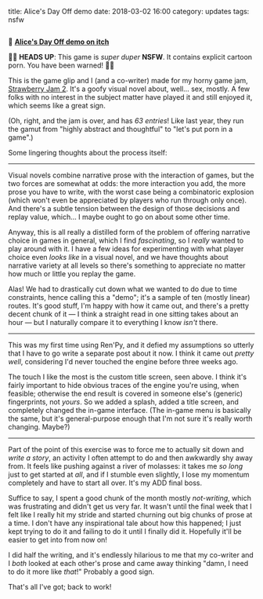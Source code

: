 title: Alice's Day Off demo
date: 2018-03-02 16:00
category: updates
tags: nsfw

<div class="prose-full-illustration">
<img src="{static}/media/updates/alices-day-off-demo.png" alt="">
</div>

🔗 [**Alice's Day Off demo on itch**](https://floraverse.itch.io/alices-day-off-demo)

🚨🔞 **HEADS UP**: This game is _super duper_ **NSFW**.  It contains explicit cartoon porn.  You have been warned! 🔞🚨

This is the game glip and I (and a co-writer) made for my horny game jam, [Strawberry Jam 2](https://itch.io/jam/strawberry-jam-2).  It's a goofy visual novel about, well…  sex, mostly.  A few folks with no interest in the subject matter have played it and still enjoyed it, which seems like a great sign.

(Oh, right, and the jam is over, and has _63 entries_!  Like last year, they run the gamut from "highly abstract and thoughtful" to "let's put porn in a game".)

Some lingering thoughts about the process itself:

<!-- more -->

----

Visual novels combine narrative prose with the interaction of games, but the two forces are somewhat at odds: the more interaction you add, the more prose you have to write, with the worst case being a combinatoric explosion (which won't even be appreciated by players who run through only once).  And there's a subtle tension between the design of those decisions and replay value, which...  I maybe ought to go on about some other time.

Anyway, this is all really a distilled form of the problem of offering narrative choice in games in general, which I find _fascinating_, so I _really_ wanted to play around with it.  I have a few ideas for experimenting with what player choice even _looks like_ in a visual novel, and we have thoughts about narrative variety at all levels so there's something to appreciate no matter how much or little you replay the game.

Alas!  We had to drastically cut down what we wanted to do due to time constraints, hence calling this a "demo"; it's a sample of ten (mostly linear) routes.  It's good stuff, I'm happy with how it came out, and there's a pretty decent chunk of it — I think a straight read in one sitting takes about an hour — but I naturally compare it to everything I know _isn't_ there.

----

This was my first time using Ren'Py, and it defied my assumptions so utterly that I have to go write a separate post about it now.  I think it came out _pretty well_, considering I'd never touched the engine before three weeks ago.

The touch I like the most is the custom title screen, seen above.  I think it's fairly important to hide obvious traces of the engine you're using, when feasible; otherwise the end result is covered in someone else's (generic) fingerprints, not _yours_.  So we added a splash, added a title screen, and completely changed the in-game interface.  (The in-game menu is basically the same, but it's general-purpose enough that I'm not sure it's really worth changing.  Maybe?)

----

Part of the point of this exercise was to force me to actually sit down and _write a story_, an activity I often attempt to do and then awkwardly shy away from.  It feels like pushing against a river of molasses: it takes me _so long_ just to get started at _all_, and if I stumble even slightly, I lose my momentum completely and have to start all over.  It's my ADD final boss.

Suffice to say, I spent a good chunk of the month mostly _not-writing_, which was frustrating and didn't get us very far.  It wasn't until the final week that I felt like I really hit my stride and started churning out big chunks of prose at a time.  I don't have any inspirational tale about how this happened; I just kept trying to do it and failing to do it until I finally did it.  Hopefully it'll be easier to get into from now on!

I did half the writing, and it's endlessly hilarious to me that my co-writer and I _both_ looked at each other's prose and came away thinking "damn, I need to do it more like _that_!"  Probably a good sign.

That's all I've got; back to work!

